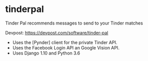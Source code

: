 # tinderpal
Tinder Pal recommends messages to send to your Tinder matches

Devpost: https://devpost.com/software/tinder-pal

* Uses the [Pynder] client for the private Tinder API.
* Uses the Facebook Login API an Google Vision API.
* Uses Django 1.10 and Python 3.6
